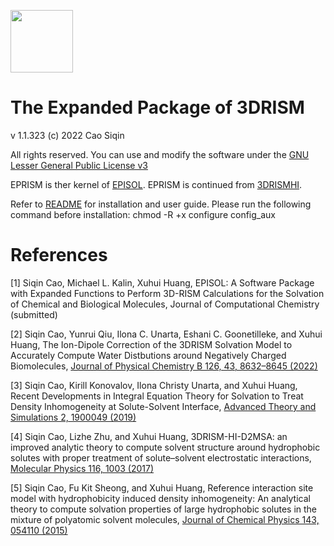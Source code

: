 <img src="https://github.com/seechin/eprism3d/blob/main/logo.png" height=100></img>

# The Expanded Package of 3DRISM

v 1.1.323 (c) 2022 Cao Siqin

All rights reserved. You can use and modify the software under the [GNU Lesser General Public License v3](https://www.gnu.org/licenses/lgpl-3.0.en.html)

EPRISM is ther kernel of [EPISOL](https://github.com/EPISOLrelease/EPISOL). EPRISM is continued from [3DRISMHI](https://github.com/seechin/3DRISMHI). 

Refer to [README](https://github.com/seechin/eprism/blob/main/README) for installation and user guide. Please run the following command before installation: chmod -R +x configure config_aux

# References

[1] Siqin Cao, Michael L. Kalin, Xuhui Huang, EPISOL: A Software Package with Expanded Functions to Perform 3D-RISM Calculations for the Solvation of Chemical and Biological Molecules,  Journal of Computational Chemistry (submitted)

[2] Siqin Cao, Yunrui Qiu, Ilona C. Unarta, Eshani C. Goonetilleke, and Xuhui Huang, The Ion-Dipole Correction of the 3DRISM Solvation Model to Accurately Compute Water Distbutions around Negatively Charged Biomolecules, [Journal of Physical Chemistry B 126, 43, 8632–8645 (2022)](https://doi.org/10.1021/acs.jpcb.2c04431)

[3] Siqin Cao, Kirill Konovalov, Ilona Christy Unarta, and Xuhui Huang, Recent Developments in Integral Equation Theory for Solvation to Treat Density Inhomogeneity at Solute-Solvent Interface, [Advanced Theory and Simulations 2, 1900049 (2019)](https://doi.org/10.1002/adts.201900049)

[4] Siqin Cao, Lizhe Zhu, and Xuhui Huang, 3DRISM-HI-D2MSA: an improved analytic theory to compute solvent structure around hydrophobic solutes with proper treatment of solute–solvent electrostatic interactions, [Molecular Physics 116, 1003 (2017)](https://doi.org/10.1080/00268976.2017.1416195)

[5] Siqin Cao, Fu Kit Sheong, and Xuhui Huang, Reference interaction site model with hydrophobicity induced density inhomogeneity: An analytical theory to compute solvation properties of large hydrophobic solutes in the mixture of polyatomic solvent molecules, [Journal of Chemical Physics 143, 054110 (2015)](https://doi.org/10.1063/1.4928051)


